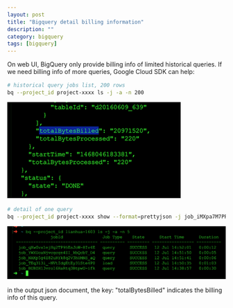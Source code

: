 ```yaml
---
layout: post
title: "Bigquery detail billing information"
description: ""
category: bigquery
tags: [bigquery]
---
```


On web UI, BigQuery only provide billing info of limited historical queries. If we need billing info of more queries, Google Cloud SDK can help:

~~~bash
# historical query jobs list, 200 rows
bq --project_id project-xxxx ls -j -a -n 200
~~~

![img](/assets/img/2016-Q3/160710-p1.png)

~~~bash
# detail of one query
bq --project_id project-xxxx show --format=prettyjson -j job_iMXpa7M7PRv3ZvUMdaxxxxxxx
~~~

![img](/assets/img/2016-Q3/160710-p2.png)

in the output json document, the key: "totalBytesBilled" indicates the billing info of this query.
